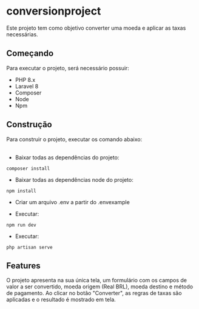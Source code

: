 # conversionproject

Este projeto tem como objetivo converter uma moeda e aplicar as taxas necessárias.

## Começando

Para executar o projeto, será necessário possuir:

- PHP 8.x
- Laravel 8
- Composer
- Node
- Npm

## Construção

Para construir o projeto, executar os comando abaixo:
<br />
<br />

- Baixar todas as dependências do projeto:
```shell
composer install
```

- Baixar todas as dependências node do projeto:
```shell
npm install
```
- Criar um arquivo .env a partir do .envexample

- Executar:
```shell
npm run dev
```

- Executar:
```shell
php artisan serve
```

## Features
O projeto apresenta na sua única tela, um formulário com os campos de valor a ser convertido, moeda origem (Real BRL), moeda destino e método de pagamento.
Ao clicar no botão "Converter", as regras de taxas são aplicadas e o resultado é mostrado em tela.
<br /><br />

